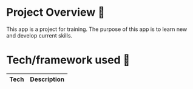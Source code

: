 <h1>Project Overview 🎨</h1>

This app is a project for training. The purpose of this app is to learn new and develop current skills.

<h1>Tech/framework used 🧰</h1>


| Tech | Description  |
| -----| ------------ |

